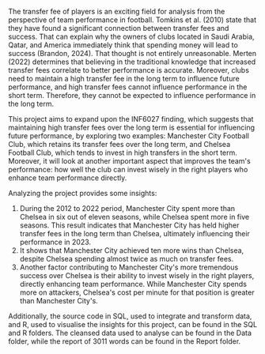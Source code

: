 The transfer fee of players is an exciting field for analysis from the perspective of team performance in football. Tomkins et al. (2010) state that they have found a significant connection between transfer fees and success. That can explain why the owners of clubs located in Saudi Arabia, Qatar, and America immediately think that spending money will lead to success (Brandon, 2024). That thought is not entirely unreasonable. Merten (2022) determines that believing in the traditional knowledge that increased transfer fees correlate to better performance is accurate. Moreover, clubs need to maintain a high transfer fee in the long term to influence future performance, and high transfer fees cannot influence performance in the short term. Therefore, they cannot be expected to influence performance in the long term. 

This project aims to expand upon the INF6027 finding, which suggests that maintaining high transfer fees over the long term is essential for influencing future performance, by exploring two examples: Manchester City Football Club, which retains its transfer fees over the long term, and Chelsea Football Club, which tends to invest in high transfers in the short term. Moreover, it will look at another important aspect that improves the team's performance: how well the club can invest wisely in the right players who enhance team performance directly.

Analyzing the project provides some insights:

1. During the 2012 to 2022 period, Manchester City spent more than Chelsea in six out of eleven seasons, while Chelsea spent more in five seasons. This result indicates that Manchester City has held higher transfer fees in the long term than Chelsea, ultimately influencing their performance in 2023.
2. It shows that Manchester City achieved ten more wins than Chelsea, despite Chelsea spending almost twice as much on transfer fees.
3. Another factor contributing to Manchester City's more tremendous success over Chelsea is their ability to invest wisely in the right players, directly enhancing team performance. While Manchester City spends more on attackers, Chelsea's cost per minute for that position is greater than Manchester City's.

Additionally, the source code in SQL, used to integrate and transform data, and R, used to visualise the insights for this project, can be found in the SQL and R folders. The cleansed data used to analyse can be found in the Data folder, while the report of 3011 words can be found in the Report folder.


